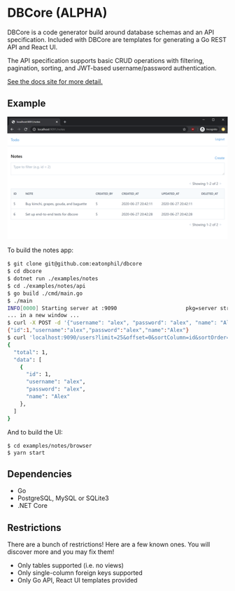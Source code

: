 # DBCore (ALPHA)

DBCore is a code generator build around database schemas and an API
specification. Included with DBCore are templates for generating a Go
REST API and React UI.

The API specification supports basic CRUD operations with filtering,
pagination, sorting, and JWT-based username/password authentication.

[See the docs site for more detail.](https://www.dbcore.org)

## Example

![Screenshot of list view with pagination](docs/screenshot.png)

To build the notes app:

```bash
$ git clone git@github.com:eatonphil/dbcore
$ cd dbcore
$ dotnet run ./examples/notes
$ cd ./examples/notes/api
$ go build ./cmd/main.go
$ ./main
INFO[0000] Starting server at :9090                      pkg=server struct=Server
... in a new window ...
$ curl -X POST -d '{"username": "alex", "password": "alex", "name": "Alex"}' localhost:9090/users/new
{"id":1,"username":"alex","password":"alex","name":"Alex"}
$ curl 'localhost:9090/users?limit=25&offset=0&sortColumn=id&sortOrder=desc' | jq
{
  "total": 1,
  "data": [
    {
      "id": 1,
      "username": "alex",
      "password": "alex",
      "name": "Alex"
    },
  ]
}
```

And to build the UI:

```
$ cd examples/notes/browser
$ yarn start
```

## Dependencies

* Go
* PostgreSQL, MySQL or SQLite3
* .NET Core

## Restrictions

There are a bunch of restrictions! Here are a few known ones. You will
discover more and you may fix them!

* Only tables supported (i.e. no views)
* Only single-column foreign keys supported
* Only Go API, React UI templates provided
